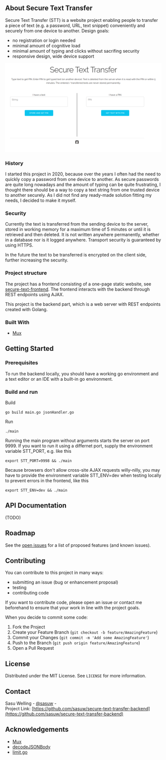 <!-- ABOUT THE PROJECT -->
## About Secure Text Transfer

Secure Text Transfer (STT) is a website project enabling people to transfer a piece of text (e.g. a password, URL, text snippet) conveniently and securely from one device to another. Design goals:

  * no registration or login needed
  * minimal amount of cognitive load
  * minimal amount of typing and clicks without sacrifing security
  * responsive design, wide device support

[![STT Screenshot](https://github.com/sasuw/secure-text-transfer-backend/blob/master/images/stt-fronpage-screenshot-2020-08-30.png?raw=true)](https://stt.sasu.net)

### History

I started this project in 2020, because over the years I often had the need to quickly copy a password from one device to another. As secure passwords are quite long nowadays and the amount of typing can be quite frustrating, I thought there should be a way to copy a text string from one trusted device to another securely. As I did not find any ready-made solution fitting my needs, I decided to make it myself.

### Security

Currently the text is transferred from the sending device to the server, stored in working memory for a maximum time of 5 minutes or until it is retrieved and then deleted. It is not written anywhere permanently, whether in a database nor is it logged anywhere. Transport security is guaranteed by using HTTPS.

In the future the text to be transferred is encrypted on the client side, further increasing the security.

### Project structure

The project has a frontend consisting of a one-page static website, see [secure-text-frontend](https://github.com/sasuw/secure-text-transfer-frontend). The frontend interacts with the backend through REST endpoints using AJAX.

This project is the backend part, which is a web server with REST endpoints created with Golang.

### Built With

* [Mux](https://github.com/gorilla/mux)

<!-- GETTING STARTED -->
## Getting Started

### Prerequisites

To run the backend locally, you should have a working go environment and a text editor or an IDE with a built-in go environment.

### Build and run

Build

    go build main.go jsonHandler.go

Run

    ./main

Running the main program without arguments starts the server on port 9999. If you want to run it using a differnet port, supply the environment variable STT_PORT, e.g. like this

    export STT_PORT=9998 && ./main

Because browsers don't allow cross-site AJAX requests willy-nilly, you may have to provide the environment variable STT_ENV=dev when testing locally to prevent errors in the frontend, like this

    export STT_ENV=dev && ./main

## API Documentation

(TODO)

<!-- ROADMAP -->
## Roadmap

See the [open issues](https://github.com/sasuw/secure-text-transfer-backend/issues) for a list of proposed features (and known issues).

<!-- CONTRIBUTING -->
## Contributing

You can contribute to this project in many ways:

  * submitting an issue (bug or enhancement proposal) 
  * testing
  * contributing code

If you want to contribute code, please open an issue or contact me beforehand to ensure that your work in line with the project goals.

When you decide to commit some code:

1. Fork the Project
2. Create your Feature Branch (`git checkout -b feature/AmazingFeature`)
3. Commit your Changes (`git commit -m 'Add some AmazingFeature'`)
4. Push to the Branch (`git push origin feature/AmazingFeature`)
5. Open a Pull Request


<!-- LICENSE -->
## License

Distributed under the MIT License. See `LICENSE` for more information.


<!-- CONTACT -->
## Contact

Sasu Welling - [@sasuw](https://twitter.com/sasuw) -  
Project Link: [https://github.com/sasuw/secure-text-transfer-backend](https://github.com/sasuw/secure-text-transfer-backend)



<!-- ACKNOWLEDGEMENTS -->
## Acknowledgements
* [Mux](https://github.com/gorilla/mux)
* [decodeJSONBody](https://www.alexedwards.net/blog/how-to-properly-parse-a-json-request-body)
* [limit.go](https://www.alexedwards.net/blog/how-to-rate-limit-http-requests)
